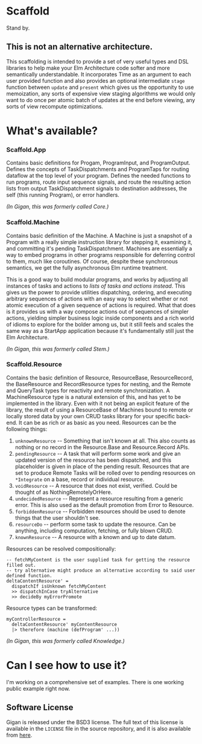 # Scaffold

Stand by.


## This is not an alternative architecture.

This scaffolding is intended to provide a set of very useful types and DSL libraries to help make your Elm Architecture code softer and more semantically understandable. It incorporates Time as an argument to each user provided function and also provides an optional intermediate `stage` function between `update` and `present` which gives us the opportunity to use memoization, any sorts of expensive view staging algorithms we would only want to do once per atomic batch of updates at the end before viewing, any sorts of view recompute optimizations.


# What's available?

### Scaffold.App

Contains basic definitions for Progam, ProgramInput, and ProgramOutput. Defines the concepts of TaskDispatchments and ProgramTaps for routing dataflow at the top level of your program. Defines the needed functions to run programs, route input sequence signals, and route the resulting action lists from output TaskDispatchment signals to destination addresses, the self (this running Program), or error handlers.

_(In Gigan, this was formerly called Core.)_

### Scaffold.Machine

Contains basic definition of the Machine. A Machine is just a snapshot of a Program with a really simple instruction library for stepping it, examining it, and committing it's pending TaskDispatchment. Machines are essentially a way to embed programs in other programs responsible for deferring control to them, much like coroutines. Of course, despite these synchronous semantics, we get the fully asynchronous Elm runtime treatment.

This is a good way to build modular programs, and works by adjusting all instances of tasks and actions to _lists of tasks and actions instead_. This gives us the power to provide utilities dispatching, ordering, and executing arbitrary sequences of actions with an easy way to select whether or not atomic execution of a given sequence of actions is required. What that does is it provides us with a way compose actions out of sequences of simpler actions, yielding simpler business logic inside components and a rich world of idioms to explore for the bolder among us, but it still feels and scales the same way as a StartApp application because it's fundamentally still just the Elm Architecture.

_(In Gigan, this was formerly called Stem.)_

### Scaffold.Resource

Contains the basic definition of Resource, ResourceBase, ResourceRecord, the BaseResource and RecordResource types for nesting, and the Remote and QueryTask types for reactivity and remote synchronization. A MachineResource type is a natural extension of this, and has yet to be implemented in the library. Even with it not being an explicit feature of the library, the result of using a ResourceBase of Machines bound to remote or locally stored data by your own CRUD tasks library for your specific back-end. It can be as rich or as basic as you need. Resources can be the following things:

1. `unknownResource` -- Something that isn't known at all. This also counts as nothing or no record in the Resource.Base and Resource.Record APIs.
2. `pendingResource` -- A task that will perform some work and give an updated version of the resource has been dispatched, and this placeholder is given in place of the pending result. Resources that are set to produce Remote Tasks will be rolled over to pending resources on `*Integrate` on a base, record or individual resource.
3. `voidResource` -- A resource that does not exist, verified. Could be thought of as NothingRemotelyOrHere.
4. `undecidedResource` -- Represent a resource resulting from a generic error. This is also used as the default promotion from Error to Resource.
5. `forbiddenResource` -- Forbidden resources should be used to denote things that the user shouldn't see.
6. `resourceDo` -- perform some task to update the resource. Can be anything, including computation, fetching, or fully blown CRUD.
7. `knownResource` -- A resource with a known and up to date datum.

Resources can be resolved compositionally:

    -- fetchMyContent is the user supplied task for getting the resource filled out.
    -- try alternative might produce an alternative according to said user defined function.
    deltaContentResource' =
      dispatchIf isUnknown fetchMyContent
      >> dispatchInCase tryAlternative
      >> decideBy myErrorPromote
    

Resource types can be transformed:

    myControllerResource =
      deltaContentResource' myContentResource
      |> therefore (machine (defProgram' ...))

_(In Gigan, this was formerly called Knowledge.)_


# Can I see how to use it?

I'm working on a comprehensive set of examples. There is one working public example right now.

## Software License

Gigan is released under the BSD3 license. The full text of this license is available in the `LICENSE`
file in the source repository, and it is also available from
[here](https://opensource.org/licenses/BSD-3-Clause).
